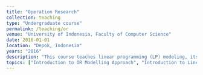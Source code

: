 ```yaml
---
title: "Operation Research"
collection: teaching
type: "Undergraduate course"
permalink: /teaching/or
venue: "University of Indonesia, Faculty of Computer Science"
date: 2016-01-01
location: "Depok, Indonesia"
years: "2016"
description: "This course teaches linear programming (LP) modeling, its related methodology/algorithms and linear programming problems as well as its variants. In the end of lecture, students are expected to be able to use techniques in Operation Research such as linear programming and network optimization to solve problems in various domain problems (including manufacturing, transportation, construction, telecommunication), obtain optimal solutions of mathematical programming problems, and present managerial recommendations based on optimal solutions and sensitivity analysis."
topics: ["Introduction to OR Modelling Approach", "Introduction to Linear Programming", "Solving Linear Programmings: Simplex Method for Standard Form", "Simplex Method for Non-standard Form", "Post Optimality Analysis", "The Transportation Problems", "Transportation Simplex Method", "The Assignment Problem", "Network Optimization Model"]
---
```

